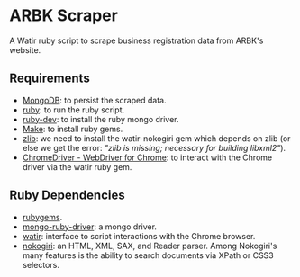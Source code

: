 # ARBK Scraper
A Watir ruby script to scrape business registration data from ARBK's website.

## Requirements
- [MongoDB](https://www.mongodb.com/): to persist the scraped data.
- [ruby](https://www.ruby-lang.org/en/): to run the ruby script.
- [ruby-dev](http://stackoverflow.com/questions/4304438/gem-install-failed-to-build-gem-native-extension-cant-find-header-files): to install the ruby mongo driver.
- [Make](http://stackoverflow.com/questions/33201630/install-gem-gives-failed-to-build-gem-native-extension): to install ruby gems.
- [zlib](http://askubuntu.com/a/508937): we need to install the watir-nokogiri gem which depends on zlib (or else we get the error: _"zlib is missing; necessary for building libxml2"_).
- [ChromeDriver - WebDriver for Chrome](https://sites.google.com/a/chromium.org/chromedriver/): to interact with the Chrome driver via the watir ruby gem.

## Ruby Dependencies
- [rubygems](https://rubygems.org/).
- [mongo-ruby-driver](https://github.com/mongodb/mongo-ruby-driver): a mongo driver.
- [watir](http://watir.github.io/): interface to script interactions with the Chrome browser.
- [nokogiri](https://github.com/sparklemotion/nokogiri): an HTML, XML, SAX, and Reader parser. Among Nokogiri's many features is the ability to search documents via XPath or CSS3 selectors.
